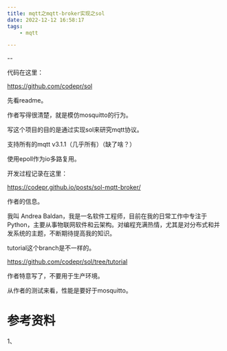 ```yaml
---
title: mqtt之mqtt-broker实现之sol
date: 2022-12-12 16:58:17
tags:
	- mqtt

---
```


--

代码在这里：

https://github.com/codepr/sol

先看readme。

作者写得很清楚，就是模仿mosquitto的行为。

写这个项目的目的是通过实现sol来研究mqtt协议。

支持所有的mqtt v3.1.1（几乎所有）（缺了啥？）

使用epoll作为io多路复用。

开发过程记录在这里：

https://codepr.github.io/posts/sol-mqtt-broker/

作者的信息。

我叫 Andrea Baldan，我是一名软件工程师，目前在我的日常工作中专注于 Python，主要从事物联网软件和云架构。对编程充满热情，尤其是对分布式和并发系统的主题，不断期待提高我的知识。



tutorial这个branch是不一样的。

https://github.com/codepr/sol/tree/tutorial

作者特意写了，不要用于生产环境。

从作者的测试来看，性能是要好于mosquitto。



# 参考资料

1、

